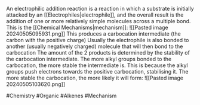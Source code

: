 An electrophilic addition reaction is a reaction in which a substrate is initially attacked by an [[Electrophiles|electrophile]], and the overall result is the addition of one or more relatively simple molecules across a multiple bond. This is the [[Chemical Mechanisms|mechanism]]:
![[Pasted image 20240505095931.png]]
This produces a carbocation intermediate (the carbon with the positive charge)
Usually the electrophile is also bonded to another (usually negatively charged) molecule that will then bond to the carbocation
The amount of the 2 products is determined by the stability of the carbocation intermediate. The more alkyl groups bonded to the carbocation, the more stable the intermediate is. This is because the alkyl groups push electrons towards the positive carbocation, stabilising it. The more stable the carbocation, the more likely it will form:
![[Pasted image 20240505103620.png]]

#Chemistry #Organic #Alkenes #Mechanism